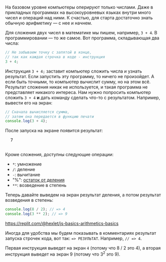На базовом уровне компьютеры оперируют только числами. Даже в прикладных программах на высокоуровневых языках внутри много чисел и операций над ними. К счастью, для старта достаточно знать обычную арифметику — с нее и начнем.

Для сложения двух чисел в математике мы пишем, например, `3 + 4`. В программировании — то же самое. Вот программа, складывающая два числа:

```javascript
// Не забываем точку с запятой в конце,
// так как каждая строчка в коде - инструкция
3 + 4;
```

Инструкция `3 + 4;` заставит компьютер сложить числа и узнать результат. Если запустить эту программу, то ничего не произойдет. А если быть точными, то компьютер вычислит сумму, но на этом всё. Результат сложения никак не используется, и такая программа не представляет никакого интереса. Нам нужно попросить компьютер сложить `3 + 4` **и** дать команду сделать что-то с результатом. Например, вывести его на экран:

```javascript
// Сначала вычисляется сумма,
// затем она передается в функцию печати
console.log(3 + 4);
```

После запуска на экране появится результат:

  <pre class='hexlet-basics-output'>
  7
  </pre>

Кроме сложения, доступны следующие операции:

- `*`: умножение
- `/`: деление
- `-`: вычитание
- "%": [остаток от деления](https://ru.wikipedia.org/wiki/Деление_с_остатком)
- `**`: возведение в степень

Теперь давайте выведем на экран результат деления, а потом результат возведения в степень:

```javascript
console.log(8 / 2); // => 4
console.log(3 ** 2); // => 9
```

https://replit.com/@hexlet/js-basics-arithmetics-basics

Иногда для удобства мы будем показывать в комментариях результат запуска строчек кода, вот так: `=> РЕЗУЛЬТАТ`. Например, `// => 4`.

Первая инструкция выведет на экран `4` (потому что 8 / 2 это 4), а вторая инструкция выведет на экран 9 (потому что 3<sup>2</sup> это 9).
